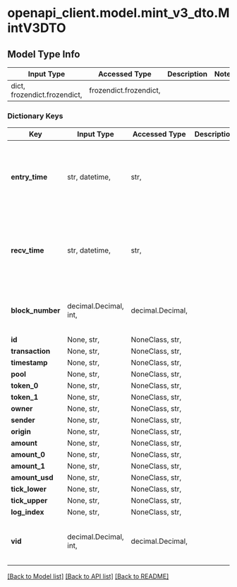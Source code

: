 # openapi_client.model.mint_v3_dto.MintV3DTO

## Model Type Info
Input Type | Accessed Type | Description | Notes
------------ | ------------- | ------------- | -------------
dict, frozendict.frozendict,  | frozendict.frozendict,  |  | 

### Dictionary Keys
Key | Input Type | Accessed Type | Description | Notes
------------ | ------------- | ------------- | ------------- | -------------
**entry_time** | str, datetime,  | str,  |  | [optional] value must conform to RFC-3339 date-time
**recv_time** | str, datetime,  | str,  |  | [optional] value must conform to RFC-3339 date-time
**block_number** | decimal.Decimal, int,  | decimal.Decimal,  |  | [optional] value must be a 64 bit integer
**id** | None, str,  | NoneClass, str,  |  | [optional] 
**transaction** | None, str,  | NoneClass, str,  |  | [optional] 
**timestamp** | None, str,  | NoneClass, str,  |  | [optional] 
**pool** | None, str,  | NoneClass, str,  |  | [optional] 
**token_0** | None, str,  | NoneClass, str,  |  | [optional] 
**token_1** | None, str,  | NoneClass, str,  |  | [optional] 
**owner** | None, str,  | NoneClass, str,  |  | [optional] 
**sender** | None, str,  | NoneClass, str,  |  | [optional] 
**origin** | None, str,  | NoneClass, str,  |  | [optional] 
**amount** | None, str,  | NoneClass, str,  |  | [optional] 
**amount_0** | None, str,  | NoneClass, str,  |  | [optional] 
**amount_1** | None, str,  | NoneClass, str,  |  | [optional] 
**amount_usd** | None, str,  | NoneClass, str,  |  | [optional] 
**tick_lower** | None, str,  | NoneClass, str,  |  | [optional] 
**tick_upper** | None, str,  | NoneClass, str,  |  | [optional] 
**log_index** | None, str,  | NoneClass, str,  |  | [optional] 
**vid** | decimal.Decimal, int,  | decimal.Decimal,  |  | [optional] value must be a 64 bit integer

[[Back to Model list]](../../README.md#documentation-for-models) [[Back to API list]](../../README.md#documentation-for-api-endpoints) [[Back to README]](../../README.md)

